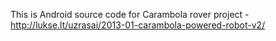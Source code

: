 This is Android source code for Carambola rover project - http://lukse.lt/uzrasai/2013-01-carambola-powered-robot-v2/
